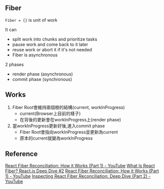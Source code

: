 ## Fiber
`Fiber = {}` is unit of work

It can
* split work into chunks and prioritize tasks
* pause work and come back to it later
* reuse work or abort it if it's not needed
* Fiber is asynchronous

2 phases
* render phase (asynchronous)
* commit phase (synchronous)

## Works
1. Fiber Root會維持兩個樹的結構(current, workInProgress)
	* current(Browser上目前的樣子)
	* 在背後的更新會在workInProgress上(render phase)
2. 當workInProgress更新好後,進入commit phase
	* Fiber Root會指向workInProgress並更新為current
	* 原本的current就變為workInProgress

## Reference

[React Fiber Reconciliation: How it Works (Part 1) - YouTube](https://www.youtube.com/watch?v=rKk4XJYzSQA)
[What Is React Fiber? React.js Deep Dive #2](https://www.youtube.com/watch?v=0ympFIwQFJw)
[React Fiber Reconciliation: How it Works (Part 1) - YouTube](https://www.youtube.com/watch?v=rKk4XJYzSQA)
[Inspecting React Fiber Reconciliation: Deep Dive (Part 2) - YouTube](https://www.youtube.com/watch?v=Zan16X8VvGM)